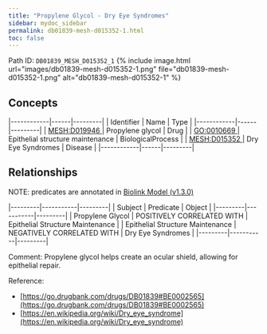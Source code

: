 ```yaml
---
title: "Propylene Glycol - Dry Eye Syndromes"
sidebar: mydoc_sidebar
permalink: db01839-mesh-d015352-1.html
toc: false 
---
```



Path ID: `DB01839_MESH_D015352_1`
{% include image.html url="images/db01839-mesh-d015352-1.png" file="db01839-mesh-d015352-1.png" alt="db01839-mesh-d015352-1" %}

## Concepts

|------------|------|---------|
| Identifier | Name | Type    |
|------------|------|---------|
| <a href="https://identifiers.org/MESH:D019946">MESH:D019946 </a> | Propylene glycol | Drug |
| <a href="https://identifiers.org/GO:0010669">GO:0010669 </a> | Epithelial structure maintenance | BiologicalProcess |
| <a href="https://identifiers.org/MESH:D015352">MESH:D015352 </a> | Dry Eye Syndromes | Disease |
|------------|------|---------|

## Relationships


NOTE: predicates are annotated in <a href="https://github.com/biolink/biolink-model/releases/tag/v1.3.0">Biolink Model (v1.3.0)</a>

|---------|-----------|---------|
| Subject | Predicate | Object  |
|---------|-----------|---------|
| Propylene Glycol | POSITIVELY CORRELATED WITH | Epithelial Structure Maintenance |
| Epithelial Structure Maintenance | NEGATIVELY CORRELATED WITH | Dry Eye Syndromes |
|---------|-----------|---------|

Comment: Propylene glycol helps create an ocular shield, allowing for epithelial repair.

Reference: 
  - [https://go.drugbank.com/drugs/DB01839#BE0002565](https://go.drugbank.com/drugs/DB01839#BE0002565)
  - [https://en.wikipedia.org/wiki/Dry_eye_syndrome](https://en.wikipedia.org/wiki/Dry_eye_syndrome)
